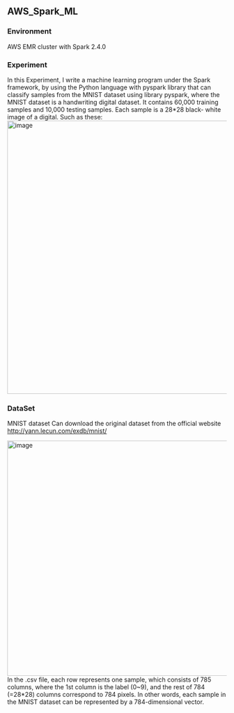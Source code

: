 ## AWS_Spark_ML

### Environment
AWS EMR cluster with Spark 2.4.0

### Experiment
In this Experiment, I write a machine learning program under the Spark framework, by using the Python language with pyspark library that can classify samples from the MNIST dataset using library pyspark, where the MNIST dataset is a handwriting digital dataset. It contains 60,000 training samples and 10,000 testing samples. Each sample is a 28*28 black- white image of a digital. Such as these:
<img width="626" alt="image" src="https://user-images.githubusercontent.com/38986230/171347455-52cc32e4-6f10-408f-969b-8e7ad5c0d9d8.png">

### DataSet
MNIST dataset Can download the original dataset from the official website http://yann.lecun.com/exdb/mnist/

<img width="539" alt="image" src="https://user-images.githubusercontent.com/38986230/171347533-cd46e7ce-edcd-4310-ab8e-2e292e430a10.png">
In the .csv file, each row represents one sample, which consists of 785 columns, where the 1st column is the label (0~9), and the rest of 784 (=28*28) columns correspond to 784 pixels. In other words, each sample in the MNIST dataset can be represented by a 784-dimensional vector.
